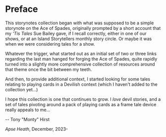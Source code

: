 # Preface

This storynotes collection began with what was supposed to be a simple storynote on the Ace of Spades, originally prompted by a short account that my *'Tis Tales* Sue Bailey gave, if I recall correctly, either in one of our shows, or at an Island Storytellers monthly story circle. Or maybe it was when we were considering tales for a show.

Whatever the trigger, what started out as an initial set of two or three links regarding the last man hanged for forging the Ace of Spades, quite rapidly turned into a slightly more comprehensive collection of resources around that theme once the bit between my teeth.

And then, to provide additional context, I started looking for some tales relating to playing cards in a Devilish context (which I haven't added to the collection yet...)

I hope this collection is one that continues to grow. I *love* devil stories, and a set of tales pivoting around a pack of playing cards as a frame tale device really appeals to me...

-- Tony "Monty" Hirst

*Apse Heath*, December, 2023-
